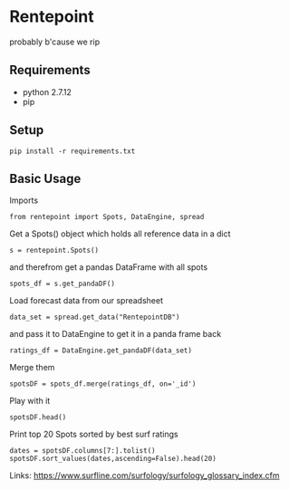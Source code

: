 # Rentepoint
probably b'cause we rip
## Requirements
* python 2.7.12
* pip

## Setup

~~~
pip install -r requirements.txt
~~~

## Basic Usage
Imports
~~~
from rentepoint import Spots, DataEngine, spread
~~~
Get a Spots() object which holds all reference data in a dict
~~~
s = rentepoint.Spots()
~~~
and therefrom get a pandas DataFrame with all spots
~~~
spots_df = s.get_pandaDF()
~~~

Load forecast data from our spreadsheet
~~~
data_set = spread.get_data("RentepointDB")
~~~
and pass it to DataEngine to get it in a  panda frame back
~~~
ratings_df = DataEngine.get_pandaDF(data_set)
~~~

Merge them
~~~
spotsDF = spots_df.merge(ratings_df, on='_id')
~~~

Play with it 

~~~
spotsDF.head()
~~~

Print top 20 Spots sorted by best surf ratings
~~~
dates = spotsDF.columns[7:].tolist()
spotsDF.sort_values(dates,ascending=False).head(20)
~~~


Links:
https://www.surfline.com/surfology/surfology_glossary_index.cfm

